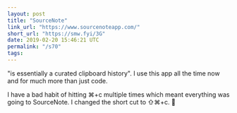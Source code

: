 ```yaml
---
layout: post
title: "SourceNote"
link_url: "https://www.sourcenoteapp.com/"
short_url: "https://smw.fyi/3G"
date: 2019-02-20 15:46:21 UTC
permalink: "/s70"
tags:
---
```





"is essentially a curated clipboard history". I use this app all the time now and for much more than just code. 

I have a bad habit of hitting ⌘+c multiple times which meant everything was going to SourceNote. I changed the short cut to ⇧⌘+c. 💯 